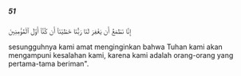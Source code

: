 ##### 51

<span class="ayah">إِنَّا نَطْمَعُ أَن يَغْفِرَ لَنَا رَبُّنَا خَطَٰيَٰنَآ أَن كُنَّآ أَوَّلَ ٱلْمُؤْمِنِينَ</span>

<span class="ayah_translation">sesungguhnya kami amat menginginkan bahwa Tuhan kami akan mengampuni kesalahan kami, karena kami adalah orang-orang yang pertama-tama beriman".</span>
